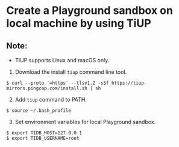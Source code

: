 # Create a Playground sandbox on local machine by using TiUP

## Note:
+ TiUP supports Linux and macOS only.

1. Download the install `tiup` command line tool.
```
$ curl --proto '=https' --tlsv1.2 -sSf https://tiup-mirrors.pingcap.com/install.sh | sh
```

2. Add `tiup` command to PATH.
```
$ source ~/.bash_profile
```

3. Set environment variables for local Playground sandbox.
```
$ export TIDB_HOST=127.0.0.1
$ export TIDB_USERNAME=root
```